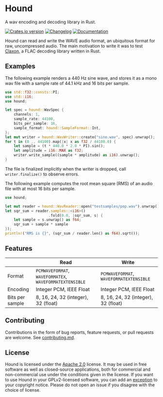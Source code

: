 Hound
=====
A wav encoding and decoding library in Rust.

[![Crates.io version][crate-img]][crate]
[![Changelog][changelog-img]](changelog.md)
[![Documentation][docs-img]][docs]

Hound can read and write the WAVE audio format, an ubiquitous format for raw,
uncompressed audio. The main motivation to write it was to test
[Claxon][claxon], a FLAC decoding library written in Rust.

Examples
--------
The following example renders a 440 Hz sine wave, and stores it as a mono wav
file with a sample rate of 44.1 kHz and 16 bits per sample.

```rust
use std::f32::consts::PI;
use std::i16;
use hound;

let spec = hound::WavSpec {
    channels: 1,
    sample_rate: 44100,
    bits_per_sample: 16,
    sample_format: hound::SampleFormat::Int,
};
let mut writer = hound::WavWriter::create("sine.wav", spec).unwrap();
for t in (0 .. 44100).map(|x| x as f32 / 44100.0) {
    let sample = (t * 440.0 * 2.0 * PI).sin();
    let amplitude = i16::MAX as f32;
    writer.write_sample((sample * amplitude) as i16).unwrap();
}
```

The file is finalized implicitly when the writer is dropped, call
`writer.finalize()` to observe errors.

The following example computes the root mean square (RMS) of an audio file with
at most 16 bits per sample.

```rust
use hound;

let mut reader = hound::WavReader::open("testsamples/pop.wav").unwrap();
let sqr_sum = reader.samples::<i16>()
                    .fold(0.0, |sqr_sum, s| {
    let sample = s.unwrap() as f64;
    sqr_sum + sample * sample
});
println!("RMS is {}", (sqr_sum / reader.len() as f64).sqrt());
```

Features
--------

|                 | Read                                                    | Write                                   |
|-----------------|---------------------------------------------------------|-----------------------------------------|
| Format          | `PCMWAVEFORMAT`, `WAVEFORMATEX`, `WAVEFORMATEXTENSIBLE` | `PCMWAVEFORMAT`, `WAVEFORMATEXTENSIBLE` |
| Encoding        | Integer PCM, IEEE Float                                 | Integer PCM, IEEE Float                 |
| Bits per sample | 8, 16, 24, 32 (integer), 32 (float)                     | 8, 16, 24, 32 (integer), 32 (float)     |

Contributing
------------
Contributions in the form of bug reports, feature requests, or pull requests are
welcome. See [contributing.md](contributing.md).

License
-------
Hound is licensed under the [Apache 2.0][apache2] license. It may be used in
free software as well as closed-source applications, both for commercial and
non-commercial use under the conditions given in the license. If you want to
use Hound in your GPLv2-licensed software, you can add an [exception][exception]
to your copyright notice. Please do not open an issue if you disagree with the
choice of license.

[crate-img]:     https://img.shields.io/crates/v/hound.svg
[crate]:         https://crates.io/crates/hound
[changelog-img]: https://img.shields.io/badge/changelog-online-blue.svg
[docs-img]:      https://img.shields.io/badge/docs-online-blue.svg
[docs]:          https://docs.rs/hound
[claxon]:        https://github.com/ruuda/claxon
[apache2]:       https://www.apache.org/licenses/LICENSE-2.0
[exception]:     https://www.gnu.org/licenses/gpl-faq.html#GPLIncompatibleLibs
